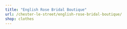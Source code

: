 ```yaml
---
title: "English Rose Bridal Boutique"
url: /chester-le-street/english-rose-bridal-boutique/
shop: clothes
---
```

